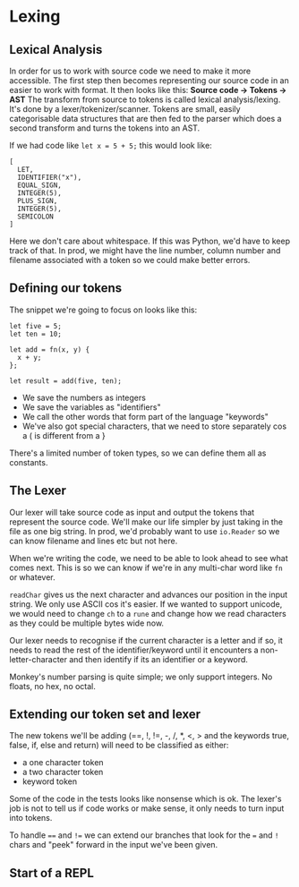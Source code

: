 # Lexing

## Lexical Analysis

In order for us to work with source code we need to make it more accessible. The first step then becomes representing our source code in an easier to work with format. It then looks like this:
**Source code -> Tokens -> AST**
The transform from source to tokens is called lexical analysis/lexing. It's done by a lexer/tokenizer/scanner. Tokens are small, easily categorisable data structures that are then fed to the parser which does a second transform and turns the tokens into an AST.

If we had code like `let x = 5 + 5;` this would look like:

```monkey
[
  LET,
  IDENTIFIER("x"),
  EQUAL_SIGN,
  INTEGER(5),
  PLUS_SIGN,
  INTEGER(5),
  SEMICOLON
]
```

Here we don't care about whitespace. If this was Python, we'd have to keep track of that. In prod, we might have the line number, column number and filename associated with a token so we could make better errors.

## Defining our tokens

The snippet we're going to focus on looks like this:

```monkey
let five = 5;
let ten = 10;

let add = fn(x, y) {
  x + y;
};

let result = add(five, ten);
```

- We save the numbers as integers
- We save the variables as "identifiers"
- We call the other words that form part of the language "keywords"
- We've also got special characters, that we need to store separately cos a ( is different from a }

There's a limited number of token types, so we can define them all as constants.
## The Lexer

Our lexer will take source code as input and output the tokens that represent the source code. We'll make our life simpler by just taking in the file as one big string. In prod, we'd probably want to use `io.Reader` so we can know filename and lines etc but not here.

When we're writing the code, we need to be able to look ahead to see what comes next. This is so we can know if we're in any multi-char word like `fn` or whatever.

`readChar` gives us the next character and advances our position in the input string. We only use ASCII cos it's easier. If we wanted to support unicode, we would need to change `ch` to a `rune` and change how we read characters as they could be multiple bytes wide now.

Our lexer needs to recognise if the current character is a letter and if so, it needs to read the rest of the identifier/keyword until it encounters a non-letter-character and then identify if its an identifier or a keyword.

Monkey's number parsing is quite simple; we only support integers. No floats, no hex, no octal.

## Extending our token set and lexer

The new tokens we'll be adding (==, !, !=, -, /, *, <, > and the keywords true, false, if, else and return) will need to be classified as either:

- a one character token
- a two character token
- keyword token

Some of the code in the tests looks like nonsense which is ok. The lexer's job is not to tell us if code works or make sense, it only needs to turn input into tokens.

To handle `==` and `!=` we can extend our branches that look for the `=` and `!` chars and "peek" forward in the input we've been given.

## Start of a REPL